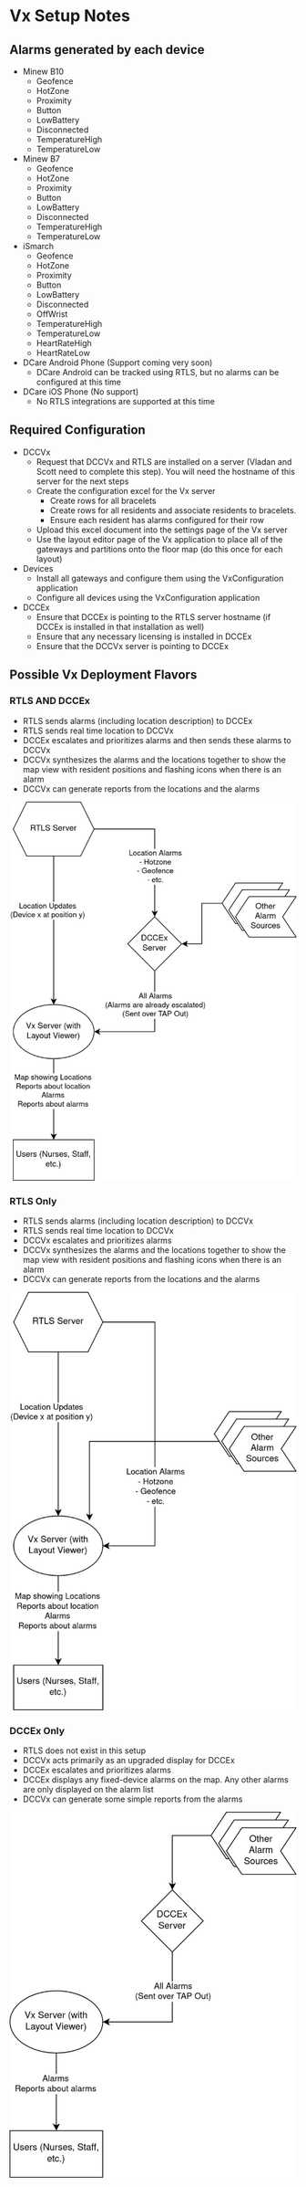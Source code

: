 # Vx Setup Notes

## Alarms generated by each device

-   Minew B10
    -   Geofence
    -   HotZone
    -   Proximity
    -   Button
    -   LowBattery
    -   Disconnected
    -   TemperatureHigh
    -   TemperatureLow
-   Minew B7
    -   Geofence
    -   HotZone
    -   Proximity
    -   Button
    -   LowBattery
    -   Disconnected
    -   TemperatureHigh
    -   TemperatureLow
-   iSmarch
    -   Geofence
    -   HotZone
    -   Proximity
    -   Button
    -   LowBattery
    -   Disconnected
    -   OffWrist
    -   TemperatureHigh
    -   TemperatureLow
    -   HeartRateHigh
    -   HeartRateLow
-   DCare Android Phone (Support coming very soon)
    -   DCare Android can be tracked using RTLS, but no alarms can be configured at this time
-   DCare iOS Phone (No support)
    -   No RTLS integrations are supported at this time

## Required Configuration

-   DCCVx
    -   Request that DCCVx and RTLS are installed on a server (Vladan and Scott need to complete this step). You will need the hostname of this server for the next steps
    -   Create the configuration excel for the Vx server
        -   Create rows for all bracelets
        -   Create rows for all residents and associate residents to bracelets.
        -   Ensure each resident has alarms configured for their row
    -   Upload this excel document into the settings page of the Vx server
    -   Use the layout editor page of the Vx application to place all of the gateways and partitions onto the floor map (do this once for each layout)
-   Devices
    -   Install all gateways and configure them using the VxConfiguration application
    -   Configure all devices using the VxConfiguration application
-   DCCEx
    -   Ensure that DCCEx is pointing to the RTLS server hostname (if DCCEx is installed in that installation as well)
    -   Ensure that any necessary licensing is installed in DCCEx
    -   Ensure that the DCCVx server is pointing to DCCEx

## Possible Vx Deployment Flavors

### RTLS AND DCCEx

-   RTLS sends alarms (including location description) to DCCEx
-   RTLS sends real time location to DCCVx
-   DCCEx escalates and prioritizes alarms and then sends these alarms to DCCVx
-   DCCVx synthesizes the alarms and the locations together to show the map view with resident positions and flashing icons when there is an alarm
-   DCCVx can generate reports from the locations and the alarms

![](./assets/rtls_and_dccex.png)

### RTLS Only

-   RTLS sends alarms (including location description) to DCCVx
-   RTLS sends real time location to DCCVx
-   DCCVx escalates and prioritizes alarms
-   DCCVx synthesizes the alarms and the locations together to show the map view with resident positions and flashing icons when there is an alarm
-   DCCVx can generate reports from the locations and the alarms

![](./assets/rtls_only.png)

### DCCEx Only

-   RTLS does not exist in this setup
-   DCCVx acts primarily as an upgraded display for DCCEx
-   DCCEx escalates and prioritizes alarms
-   DCCEx displays any fixed-device alarms on the map. Any other alarms are only displayed on the alarm list
-   DCCVx can generate some simple reports from the alarms

![](./assets/dccex_only.png)
